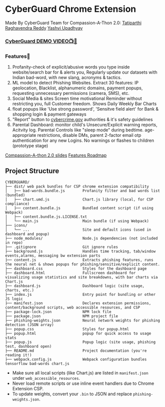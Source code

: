 # CyberGuard Chrome Extension
Made By CyberGuard Team for Compassion-A-Thon 2.0:
[Tatiparthi Raghavendra Reddy](23f2002940@ds.study.iitm.ac.in)
[Yashvi Upadhyay](24f2007780@ds.study.iitm.ac.in)
### [CyberGuard DEMO VIDEO📺🔗](https://drive.google.com/file/d/18AdT5Wg1GEEeac3Cv29xmeM8lutj3JzX/view?usp=sharing)
### Features🤖
1. Profanity-check of explicit/abusive words you type inside website/search bar for & alerts you, Regularly update our datasets with Indian bad-word, with new slang, acronyms & tactics.
2. ML model to detect Phishing Websites. Extract 30 features: IP geolocation, Blacklist, alphanumeric domains, payment popups, requesting unnecessary permissions (camera, SMS), etc.
3. Social Media & sites Screen time motivational Reminder without restricting you, full Customer freedom. Shows Daily Weekly Bar Charts
4. float popups like 'Use strong password', 'Sensitve field alert' for Bank & shopping login & payment gateways
5. "Report" button to [cybercrime.gov](cybercrime.gov.in) authorities & it's safety guidelines
7. Parental Dashboard: monitor child's Unsecure/Explicit warning reports, Acitvity log. Parental Controls like "sleep mode" during bedtime. age-appropriate restrictions, disable DMs, parent 2-factor email otp authentication for any new Logins. No warnings or flashes to children (prototype stage)

[Compassion-A-thon 2.0 slides](https://docs.google.com/presentation/d/17qy9XTDllV1emOcEeT_hT0rKvmnm8gRefFuDwI8hClE/edit?usp=sharing)
[Features Roadmap](https://docs.google.com/document/d/1-DmBus_-4BKtybs03VGKvMj0MCYGvAUoUQqLw9GVIdk/edit?usp=sharing)
## Project Structure

```
CYBERGUARD/
├── dist/ web pack bundles for CSP chrome extension compatibility
│   ├── bad-words.bundle.js        Profanity filter and bad words list (bundled)
│   ├── chart.umd.js               Chart.js library (local, for CSP compliance)
│   ├── content.bundle.js          Bundled content script (if using Webpack)
│   ├── content.bundle.js.LICENSE.txt
│   └── main.js                    Main bundle (if using Webpack)
├── icons/
│   └── ...                        Site and default icons (used in dashboard and popup)
├── node_modules/                  Node.js dependencies (not included in repo)
├── .gitignore                     Git ignore rules
├── background.js                  Handles time tracking, tab/window events,alarms, messaging bw extension parts
├── content.js                     Extracts phishing features, runs the neural net & shows popups for phishing/sensitive/explicit content.
├── dashboard.css                  Styles for the dashboard page
├── dashboard.html                 Fullscreen dashboard for visualizing usage statistics and site breakdowns, with bar charts via Chart.js
├── dashboard.js                   Dashboard logic (site usage, charts, etc.)
├── index.js                       Entry point for bundling or other JS logic
├── manifest.json                  Declares extension permissions, content/background scripts, web accessible resources, and CSP
├── package-lock.json              NPM lock file
├── package.json                   NPM project file
├── phishing-weights.json          Neural network weights for phishing detection (JSON array)
├── popup.css                      Styles for popup.html
├── popup.html                     popup for quick access to usage stats
├── popup.js                       Popup logic (site usage, phishing test, dashboard open)
├── README.md                      Project documentation (you're reading it!)
├── webpack.config.js              Webpack configuration bundles tensorflow bad-words chart.js
```


- Make sure all local scripts (like Chart.js) are listed in `manifest.json` under `web_accessible_resources`.
- Never load remote scripts or use inline event handlers due to Chrome Extension CSP.
- To update weights, convert your `.bin` to JSON and replace `phishing-weights.json`.
